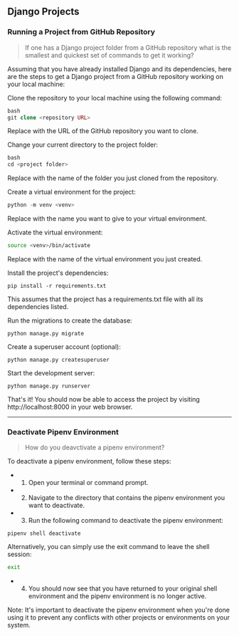 ## Django Projects 

### Running a Project from GitHub Repository 

> If one has a Django project folder from a GitHub repository what is the smallest and quickest set of commands to get it working? 

Assuming that you have already installed Django and its dependencies, here are the steps to get a Django project from a GitHub repository working on your local machine:

Clone the repository to your local machine using the following command:

```php
bash
git clone <repository URL>
```

Replace <repository URL> with the URL of the GitHub repository you want to clone.

Change your current directory to the project folder:

```php
bash
cd <project folder>
```


Replace <project folder> with the name of the folder you just cloned from the repository.

Create a virtual environment for the project:

```php
python -m venv <venv>
```

Replace <venv> with the name you want to give to your virtual environment.

Activate the virtual environment:

```bash
source <venv>/bin/activate
```
Replace <venv> with the name of the virtual environment you just created.

Install the project's dependencies:

```
pip install -r requirements.txt
```

This assumes that the project has a requirements.txt file with all its dependencies listed.

Run the migrations to create the database:

```
python manage.py migrate
```

Create a superuser account (optional):

```
python manage.py createsuperuser
```

Start the development server:

```
python manage.py runserver
```

That's it! You should now be able to access the project by visiting http://localhost:8000 in your web browser.

---
### Deactivate Pipenv Environment

> How do you deavctivate a pipenv environment? 

To deactivate a pipenv environment, follow these steps:

* 1. Open your terminal or command prompt.

* 2. Navigate to the directory that contains the pipenv environment you want to deactivate.

* 3. Run the following command to deactivate the pipenv environment:

```
pipenv shell deactivate
```

Alternatively, you can simply use the exit command to leave the shell session:

```bash
exit
``` 

* 4. You should now see that you have returned to your original shell environment and the pipenv environment is no longer active.

Note: It's important to deactivate the pipenv environment when you're done using it to prevent any conflicts with other projects or environments on your system.



